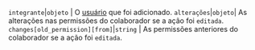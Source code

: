`integrante`|`objeto` | O [usuário](/rest/reference/users) que foi adicionado. `alterações`|`objeto`| As alterações nas permissões do colaborador se a ação foi `editada`. `changes[old_permission][from]`|`string` | As permissões anteriores do colaborador se a ação foi `editada`.
